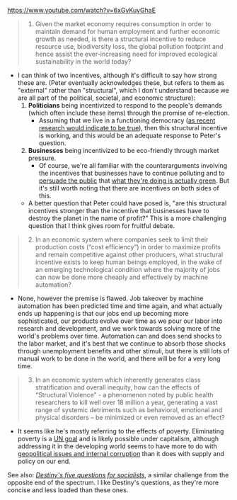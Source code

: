 https://www.youtube.com/watch?v=6xGyKuyGhaE

> 1) Given the market economy requires consumption in order to maintain demand for human employment and further economic growth as needed, is there a structural incentive to reduce resource use, biodiversity loss, the global pollution footprint and hence assist the ever-increasing need for improved ecological sustainability in the world today? 
- I can think of two incentives, although it's difficult to say how strong these are. (Peter eventually acknowledges these, but refers to them as "external" rather than "structural", which I don't understand because we are all part of the political, societal, and economic structure):
	1. **Politicians** being incentivized to respond to the people's demands (which often include these items) through the promise of re-election.
		- Assuming that we live in a functioning democracy ([as recent research would indicate to be true](https://www.vox.com/2016/5/9/11502464/gilens-page-oligarchy-study)), then this structural incentive is working, and this would be an adequate response to Peter's question. 
	2. **Businesses** being incentivized to be eco-friendly through market pressure.
		- Of course, we're all familiar with the counterarguments involving the incentives that businesses have to continue polluting and to [persuade the public](https://www.npr.org/2020/09/11/897692090/how-big-oil-misled-the-public-into-believing-plastic-would-be-recycled) that [what they're doing is actually green](https://www.scientificamerican.com/article/exxon-knew-about-climate-change-almost-40-years-ago/). But it's still worth noting that there are incentives on both sides of this.
	- A better question that Peter could have posed is, "are this structural incentives stronger than the incentive that businesses have to destroy the planet in the name of profit?" This is a more challenging question that I think gives room for fruitful debate.

> 2) In an economic system where companies seek to limit their production costs (“cost efficiency”) in order to maximize profits and remain competitive against other producers, what structural incentive exists to keep human beings employed, in the wake of an emerging technological condition where the majority of jobs can now be done more cheaply and effectively by machine automation?
- None, however the premise is flawed. Job takeover by machine automation has been predicted time and time again, and what actually ends up happening is that our jobs end up becoming more sophisticated, our products evolve over time as we pour our labor into research and development, and we work towards solving more of the world's problems over time. Automation can and does send shocks to the labor market, and it's best that we continue to absorb those shocks through unemployment benefits and other stimuli, but there is still lots of manual work to be done in the world, and there will be for a very long time.

> 3) In an economic system which inherently generates class stratification and overall inequity, how can the effects of “Structural Violence” - a phenomenon noted by public health researchers to kill well over 18 million a year, generating a vast range of systemic detriments such as behavioral, emotional and physical disorders – be minimized or even removed as an effect?
- It seems like he's mostly referring to the effects of poverty. Eliminating poverty is a [UN goal](https://sdgs.un.org/goals/goal1) and is likely possible under capitalism, although addressing it in the developing world seems to have more to do with [geopolitical issues and internal corruption](https://exponentsmag.org/2020/07/18/no-jeff-bezos-cant-end-world-hunger) than it does with supply and policy on our end.

See also: [*Destiny's five questions for socialists*](https://positions.destiny.gg/docs/politics#socialism--communism), a similar challenge from the opposite end of the spectrum. I like Destiny's questions, as they're more concise and less loaded than these ones.


